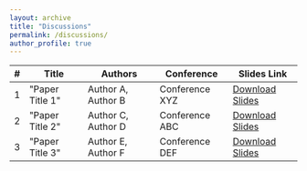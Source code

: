 ```yaml
---
layout: archive
title: "Discussions"
permalink: /discussions/
author_profile: true
---
```



| # | Title | Authors | Conference | Slides Link |
|---|-------|---------|------------|-------------|
| 1 | "Paper Title 1" | Author A, Author B | Conference XYZ | [Download Slides](http://example.com/slides1) |
| 2 | "Paper Title 2" | Author C, Author D | Conference ABC | [Download Slides](http://example.com/slides2) |
| 3 | "Paper Title 3" | Author E, Author F | Conference DEF | [Download Slides](http://example.com/slides3) |
